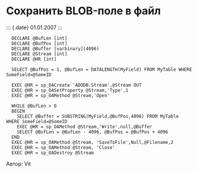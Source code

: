 Сохранить BLOB-поле в файл
==========================

::: {.date}
01.01.2007
:::

      DECLARE @BufLen [int]
      DECLARE @BufPos [int]
      DECLARE @Buffer [varbinary](4096)
      DECLARE @Stream [int]
      DECLARE @HR [int]
     
      SELECT @BufPos = 1, @BufLen = DATALENGTH(MyField) FROM MyTable WHERE SomeField=@SomeID
     
      EXEC @HR = sp_OACreate 'ADODB.Stream',@Stream OUT 
      EXEC @HR = sp_OASetProperty @Stream,'Type',1
      EXEC @HR = sp_OAMethod @Stream,'Open' 
     
      WHILE @BufLen > 0 
      BEGIN
        SELECT @Buffer = SUBSTRING(MyField,@BufPos,4096) FROM MyTable WHERE SomeField=@SomeID
        EXEC @HR = sp_OAMethod @Stream,'Write',null,@Buffer
        SELECT @BufLen = @BufLen - 4096, @BufPos = @BufPos + 4096
      END
      EXEC @HR = sp_OAMethod @Stream, 'SaveToFile',Null,@Filename,2
      EXEC @HR = sp_OAMethod @Stream, 'Close'
      EXEC @HR = sp_OADestroy @Stream

Автор: Vit
